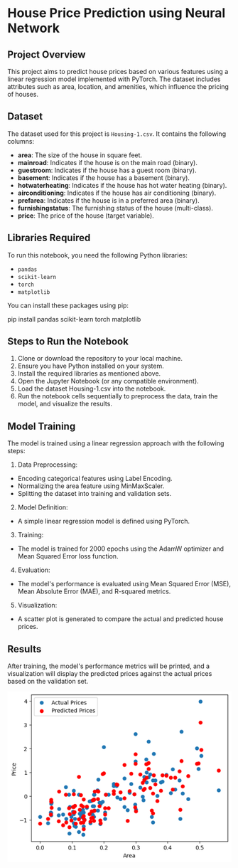 # House Price Prediction using Neural Network

## Project Overview
This project aims to predict house prices based on various features using a linear regression model implemented with PyTorch. The dataset includes attributes such as area, location, and amenities, which influence the pricing of houses.

## Dataset
The dataset used for this project is `Housing-1.csv`. It contains the following columns:

- **area**: The size of the house in square feet.
- **mainroad**: Indicates if the house is on the main road (binary).
- **guestroom**: Indicates if the house has a guest room (binary).
- **basement**: Indicates if the house has a basement (binary).
- **hotwaterheating**: Indicates if the house has hot water heating (binary).
- **airconditioning**: Indicates if the house has air conditioning (binary).
- **prefarea**: Indicates if the house is in a preferred area (binary).
- **furnishingstatus**: The furnishing status of the house (multi-class).
- **price**: The price of the house (target variable).

## Libraries Required
To run this notebook, you need the following Python libraries:

- `pandas`
- `scikit-learn`
- `torch`
- `matplotlib`

You can install these packages using pip:

pip install pandas scikit-learn torch matplotlib

## Steps to Run the Notebook
1. Clone or download the repository to your local machine.
2. Ensure you have Python installed on your system.
3. Install the required libraries as mentioned above.
4. Open the Jupyter Notebook (or any compatible environment).
5. Load the dataset Housing-1.csv into the notebook.
6. Run the notebook cells sequentially to preprocess the data, train the model, and visualize the results.

## Model Training
The model is trained using a linear regression approach with the following steps:

1. Data Preprocessing:

- Encoding categorical features using Label Encoding.
- Normalizing the area feature using MinMaxScaler.
- Splitting the dataset into training and validation sets.

2. Model Definition:

- A simple linear regression model is defined using PyTorch.

3. Training:

- The model is trained for 2000 epochs using the AdamW optimizer and Mean Squared Error loss function.

4. Evaluation:

- The model's performance is evaluated using Mean Squared Error (MSE), Mean Absolute Error (MAE), and R-squared metrics.

5. Visualization:

- A scatter plot is generated to compare the actual and predicted house prices.

## Results
After training, the model's performance metrics will be printed, and a visualization will display the predicted prices against the actual prices based on the validation set.

![Predicted Prices Against The Actual Prices](output.png)
